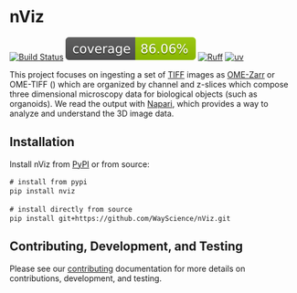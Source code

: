 # nViz

[![Build Status](https://github.com/WayScience/nViz/actions/workflows/run-tests.yml/badge.svg?branch=main)](https://github.com/WayScience/nViz/actions/workflows/run-tests.yml?query=branch%3Amain)
![Coverage Status](https://raw.githubusercontent.com/WayScience/nViz/main/docs/src/_static/coverage-badge.svg)
[![Ruff](https://img.shields.io/endpoint?url=https://raw.githubusercontent.com/astral-sh/ruff/main/assets/badge/v2.json)](https://github.com/astral-sh/ruff)
[![uv](https://img.shields.io/endpoint?url=https://raw.githubusercontent.com/astral-sh/uv/main/assets/badge/v0.json)](https://github.com/astral-sh/uv)

This project focuses on ingesting a set of [TIFF](https://en.wikipedia.org/wiki/TIFF) images as [OME-Zarr](https://pmc.ncbi.nlm.nih.gov/articles/PMC9980008/) or OME-TIFF () which are organized by channel and z-slices which compose three dimensional microscopy data for biological objects (such as organoids).
We read the output with [Napari](https://napari.org/dev/index.html), which provides a way to analyze and understand the 3D image data.

## Installation

Install nViz from [PyPI](https://pypi.org/project/nViz/) or from source:

```shell
# install from pypi
pip install nviz

# install directly from source
pip install git+https://github.com/WayScience/nViz.git
```

## Contributing, Development, and Testing

Please see our [contributing](https://WayScience.github.io/coSMicQC/main/contributing) documentation for more details on contributions, development, and testing.
